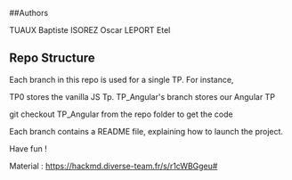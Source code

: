 ##Authors 

TUAUX Baptiste
ISOREZ Oscar
LEPORT Etel

## Repo Structure

Each branch in this repo is used for a single TP. For instance,

TP0 stores the vanilla JS Tp.
TP_Angular's branch stores our Angular TP

git checkout TP_Angular from the repo folder to get the code

Each branch contains a README file, explaining how to launch the project.

Have fun !


Material : https://hackmd.diverse-team.fr/s/r1cWBGgeu#

